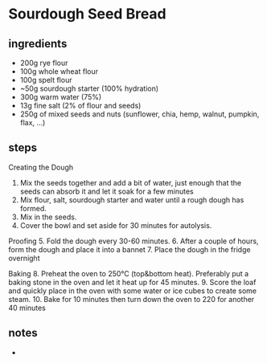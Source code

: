 # Sourdough Seed Bread

## ingredients
* 200g rye flour
* 100g whole wheat flour
* 100g spelt flour
* ~50g sourdough starter (100% hydration)
* 300g warm water (75%)
* 13g fine salt (2% of flour and seeds)
* 250g of mixed seeds and nuts (sunflower, chia, hemp, walnut, pumpkin, flax, ...)

## steps
Creating the Dough
1. Mix the seeds together and add a bit of water, just enough that the seeds can absorb it and let it soak for a few minutes
2. Mix flour, salt, sourdough starter and water until a rough dough has formed.
3. Mix in the seeds.
4. Cover the bowl and set aside for 30 minutes for autolysis.

Proofing
5. Fold the dough every 30-60 minutes.
6. After a couple of hours, form the dough and place it into a bannet
7. Place the dough in the fridge overnight

Baking
8. Preheat the oven to 250°C (top&bottom heat). Preferably put a baking stone in the oven and let it heat up for 45 minutes.
9. Score the loaf and quickly place in the oven with some water or ice cubes to create some steam.
10. Bake for 10 minutes then turn down the oven to 220 for another 40 minutes

## notes
* 